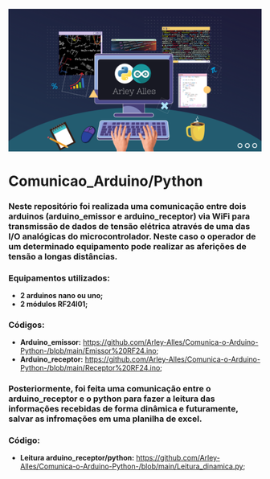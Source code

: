 <p align="center">
  <img src="/Python_Arduino/data science (1).png" >
</p>

# Comunicao_Arduino/Python

### Neste repositório foi realizada uma comunicação entre dois arduinos (arduino_emissor e arduino_receptor) via WiFi para transmissão de dados de tensão elétrica através de uma das I/O analógicas do microcontrolador. Neste caso o operador de um determinado equipamento pode realizar as aferições de tensão a longas distâncias.
### Equipamentos utilizados:
* **2 arduinos nano ou uno;**
* **2 módulos RF24l01;**
### Códigos:
* **Arduino_emissor:** https://github.com/Arley-Alles/Comunica-o-Arduino-Python-/blob/main/Emissor%20RF24.ino;
* **Arduino_receptor:** https://github.com/Arley-Alles/Comunica-o-Arduino-Python-/blob/main/Receptor%20RF24.ino;

### Posteriormente, foi feita uma comunicação entre o arduino_receptor e o python para fazer a leitura das informações recebidas de forma dinâmica e futuramente, salvar as infromações em uma planilha de excel.

### Código:
* **Leitura arduino_receptor/python:** https://github.com/Arley-Alles/Comunica-o-Arduino-Python-/blob/main/Leitura_dinamica.py;
